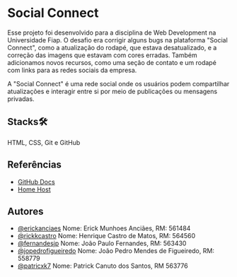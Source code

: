 # Social Connect
 
Esse projeto foi desenvolvido para a disciplina de Web Development na Universidade Fiap. O desafio era corrigir alguns bugs na plataforma "Social Connect", como a atualização do rodapé, que estava desatualizado, e a correção das imagens que estavam com cores erradas. Também adicionamos novos recursos, como uma seção de contato e um rodapé com links para as redes sociais da empresa.
 
A "Social Connect" é uma rede social onde os usuários podem compartilhar atualizações e interagir entre si por meio de publicações ou mensagens privadas.
 
 
## Stacks🛠
 
HTML, CSS, Git e GitHub

## Referências
 
 - [GitHub Docs](https://docs.github.com/pt)
 - [Home Host](https://www.homehost.com.br/blog/tutoriais/tabela-de-cores-html/)

## Autores
 
- [@erickanciaes](https://www.github.com/erickanciaes)
Nome: Erick Munhoes Anciães, RM: 561484
- [@rickkcastro](https://www.github.com/rickkcastro)
Nome: Henrique Castro de Matos, RM: 564560
- [@fernandesjp](https://www.github.com/fernandesjp)
Nome: João Paulo Fernandes, RM: 563430
- [@jopedrofigueiredo](https://www.github.com/jopedrofigueiredo)
Nome: João Pedro Mendes de Figueiredo, RM: 558779
- [@patricxk7](https://www.github.com/patricxk7)
Nome: Patrick Canuto dos Santos, RM 563776

